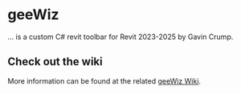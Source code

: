 # geeWiz
 ... is a custom C# revit toolbar for Revit 2023-2025 by Gavin Crump.

## Check out the wiki
More information can be found at the related [geeWiz Wiki](https://github.com/aussieBIMguru/geeWiz/wiki).
